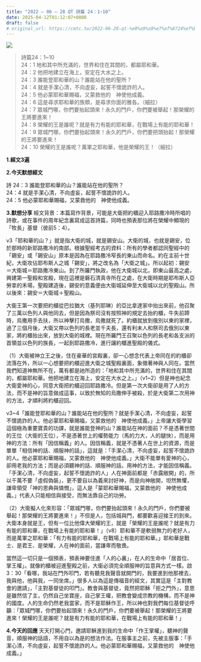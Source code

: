 ```yaml
---
title: "2022 – 06 – 28 QT 詩篇 24：1~10"
date: 2025-04-12T01:12:07+0800
draft: false
# original_url: https://cmtc.tw/2022-06-28-qt-%e8%a9%a9%e7%af%8724%ef%bc%9a110
---
```


![](/images/qt.jpg)
> 詩篇24：1\~10  
> 24：1 地和其中所充滿的，世界和住在其間的，都屬耶和華。  
> 24：2 他把地建立在海上，安定在大水之上。  
> 24：3 誰能登耶和華的山？誰能站在他的聖所？  
> 24：4 就是手潔心清，不向虛妄，起誓不懷詭詐的人。  
> 24：5 他必蒙耶和華賜福，又蒙救他的　神使他成義。  
> 24：6 這是尋求耶和華的族類，是尋求你面的雅各。（細拉）  
> 24：7 眾城門哪，你們要抬起頭來！永久的門戶，你們要被舉起！那榮耀的王將要進來！  
> 24：8 榮耀的王是誰呢？就是有力有能的耶和華，在戰場上有能的耶和華！  
> 24：9 眾城門哪，你們要抬起頭來！永久的門戶，你們要把頭抬起！那榮耀的王將要進來！  
> 24：10 榮耀的王是誰呢？萬軍之耶和華，他是榮耀的王！（細拉）

**1.經文3遍**

**2.今天默想經文**
  
詩 24：3 誰能登耶和華的山？誰能站在他的聖所？  
24：4 就是手潔心清，不向虛妄，起誓不懷詭詐的人。  
24：5 他必蒙耶和華賜福，又蒙救他的　神使他成義。

**3.默想分享**
經文背景：本篇寫作背景，可能是大衛把約櫃迎入耶路撒冷時所唱的詩歌，或在事件的周年紀念裏寫成這首詩篇，同時也預表那位將在榮耀中顯現的「牧長」基督（彼前5：4）。

v3「耶和華的山？」就是指大衛的城，就是錫安山。大衛的城，也就是錫安，位於那時的新耶路撒冷的南部。根據聖經考古的資料：所有的學者都認同聖經中的「錫安」或「錫安山」原本是因為在耶路撒冷窄長的東山而命名。約在主前十世紀，大衛攻佔耶布斯人之城「錫安」，將之改名為「大衛之城」。所以起初：錫安 ＝大衛城＝耶路撒冷東山。到了所羅門執政，他在大衛城以北，即東山最高之處，興建第一聖殿和宮殿，現在這裡是磐石清真寺所在之處，在大衛時期是耶布斯人亞勞拿的禾場，聖殿建造後，錫安的意義便由大衛城延伸至大衛城以北的聖殿山。所以後來：錫安＝大衛城＋聖殿山。

大衛王第一次要把約櫃從巴拉猶大（基列耶琳）的亞比拿達家中抬出來前，他召聚了三萬以色列人與他同去，但是因為祭司沒有按照神的規定去抬約櫃，牛失前蹄時，烏撒用手去扶，所以神擊打烏撒，烏撒就死了。約櫃就放到俄別以東的家裡，過了三個月後，大衛又帶以色列的長老並千夫長，還有利未人和祭司去俄別以東家，將約櫃抬出來，放到大衛的城裡。現在所羅門王召聚以色列的長老和各支派的首領並以色列的族長，一起到耶路撒冷，進行讓約櫃進聖殿的儀式。

（1）大衛被神立王之後，住在豪華的宮殿裏，卻一心想念代表上帝同在的約櫃卻流落在外，所以一心想要把約櫃迎進大衛之城聖殿裏面，象徵著神與人同在。當然我們知道神無所不在，萬有都是祂所造的：「地和其中所充滿的，世界和住在其間的，都屬耶和華。他把地建立在海上，安定在大水之上。」（v1\~2）但是神也紀念大衛愛神的心，同意大衛把約櫃迎回耶路撒冷。但是第一次大衛卻是用了人的方法，而不是神的旨意做成這事，以致於無知的烏撒伸手被殺，於是大衛第二次用神的方法，才順利將約櫃迎回。

v3\~4「誰能登耶和華的山？誰能站在他的聖所？就是手潔心清，不向虛妄，起誓不懷詭詐的人。他必蒙耶和華賜福，又蒙救他的　神使他成義。」上帝讓大衛學習這個極為重要寶貴的功課，就是誰能登神的山？誰能站在神的面前？不是憑著世間的王位（大衛的王位），不是憑著世上的權勢能力（馬的力大，人的腿快），而是用神的方法：所有「因信稱義」的人。因信稱義，就是不憑著人在世上的資源，而是單單「相信神的話、順服神的話」，這就是：「手潔心清，不向虛妄，起誓不懷詭詐的人。他必蒙耶和華賜福，又蒙救他的　神使他成義。」大衛不能單有愛神的心，卻用老我的方法；而是必須聽神的話、順服神的話，用神的方法，才能因信稱義。「手潔心清，不向虛妄，起誓不懷詭詐的人」人在神面前都是「赤露敞開」的，所以千萬不要「虛假偽裝」，更不要自以為義來討好神，而是向神敞開，坦然無懼，謙卑領受「神的恩典與憐憫」，這人是「蒙耶和華賜福，又蒙救他的　神使他成義。」代表人只能相信與接受，而無法靠自己的功勞。

（2）大衛擬人化來形容：「眾城門哪，你們要抬起頭來！永久的門戶，你們要被舉起！那榮耀的王將要進來！」不但是人，包括城與門，都要歡喜迎接王的到來。大衛本身就是王，但有一位比他偉大榮耀的王，就是「榮耀的王是誰呢？就是有力有能的耶和華，在戰場上有能的耶和華！」（v8）耶和華不是軟弱無力的老好人，而是萬軍之耶和華：「有力有能的耶和華，在戰場上有能的耶和華。」耶和華是戰士、是君王、是榮耀，人在神的面前，當謙卑而敬畏。

當然這一切只是一個預表，預表神要住進「人的心裏」，在人的生命中「居首位、掌王權」。就像約櫃被迎進聖殿之前，大衛必須完全順服神的旨意與方式一樣。啟3：30「看哪，我站在門外叩門，若有聽見我聲音就開門的，我要進到他那裡去，我與他，他與我，一同坐席。」很多人以為這是傳福音的經文，其實這是「主對教會的邀請」，「主對基督徒的叩門」。教會與基督徒，竟然把耶穌「拒之門外」，意思是雖然信了主，仍然自己坐寶座，自己掌王權，把教會變成宗教的機構，而不是神的國度。人的生命仍然老我當家，而不是耶穌作王，所以神也對我們每位基督徒呼籲：「眾城門哪，你們要抬起頭來！永久的門戶，你們要被舉起！那榮耀的王將要進來！榮耀的王是誰呢？就是有力有能的耶和華，在戰場上有能的耶和華！」

**4.今天的回應**
天天打開心門，邀請耶穌進到我的生命中「作王掌權」，聽神的聲音，順服神的話語，不用自以為是的想法作法。在服事主之前，先被主服事：「手潔心清，不向虛妄，起誓不懷詭詐的人。他必蒙耶和華賜福，又蒙救他的　神使他成義。」
